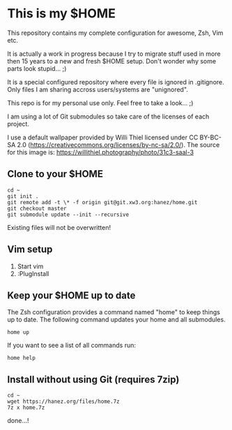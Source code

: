 This is my $HOME
================

This repository contains my complete configuration for awesome, Zsh, Vim etc.

It is actually a work in progress because I try to migrate stuff used in more
then 15 years to a new and fresh $HOME setup. Don't wonder why some parts look
stupid... ;)

It is a special configured repository where every file is ignored in
.gitignore. Only files I am sharing accross users/systems are "unignored".

This repo is for my personal use only. Feel free to take a look... ;)

I am using a lot of Git submodules so take care of the licenses of each project.

I use a default wallpaper provided by Willi Thiel licensed under CC BY-BC-SA
2.0 (https://creativecommons.org/licenses/by-nc-sa/2.0/). The source for this
image is: https://willithiel.photography/photo/31c3-saal-3

Clone to your $HOME
-------------------

    cd ~
    git init .
    git remote add -t \* -f origin git@git.xw3.org:hanez/home.git
    git checkout master
    git submodule update --init --recursive

Existing files will not be overwritten!

Vim setup
---------

  1. Start vim
  2. :PlugInstall

Keep your $HOME up to date
--------------------------

The Zsh configuration provides a command named "home" to keep things up to
date. The following command updates your home and all submodules.

    home up

If you want to see a list of all commands run:

    home help

Install without using Git (requires 7zip)
-----------------------------------------

    cd ~
    wget https://hanez.org/files/home.7z
    7z x home.7z

done...!

